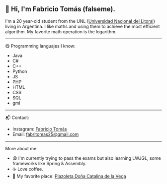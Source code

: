 ## 👋 Hi, I'm Fabricio Tomás (falseme).
I'm a 20 year-old student from the UNL ([Universidad Nacional del Litoral](https://www.unl.edu.ar "Universidad Nacional del Litoral ARG")) living in Argentina.
I like maths and using them to achieve the most efficient algorithm. My favorite math operation is the logarithm.

------------

:yum: Programming languajes I know:
- Java
- C#
- C++
- Python
- JS
- PHP
- HTML
- CSS
- SQL
- gml

------------

:mailbox_with_mail: Contact:
- Instagram: [Fabricio Tomás](https://www.instagram.com/fabrifalso/ "fabrifalso")
- Email: fabritomas25@gmail.com

------------

More about me:
- :tired_face: I'm currently trying to pass the exams but also learning LWJGL, some frameworks like Spring & Assembly.
- :coffee: Love coffee.
- :evergreen_tree: My favorite place: [Plazoleta Doña Catalina de la Vega](https://goo.gl/maps/sp7PmeRoAqiWfFcR7 "Plazoleta Doña Catalina de la Vega")
